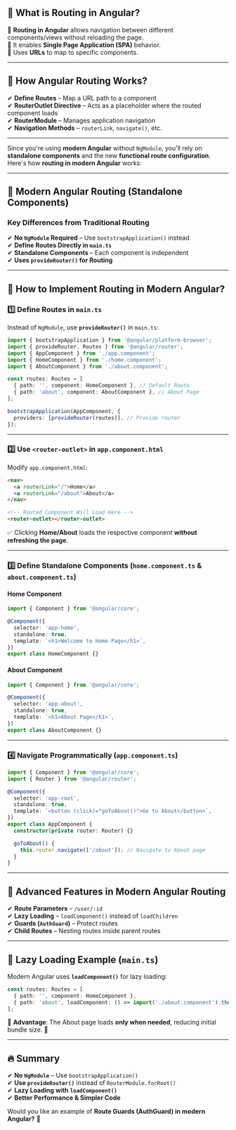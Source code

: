 ## **🔹 What is Routing in Angular?**  
🔸 **Routing in Angular** allows navigation between different components/views without reloading the page.  
🔸 It enables **Single Page Application (SPA)** behavior.  
🔸 Uses **URLs** to map to specific components.  

---

## **🔹 How Angular Routing Works?**  
✔ **Define Routes** – Map a URL path to a component  
✔ **RouterOutlet Directive** – Acts as a placeholder where the routed component loads  
✔ **RouterModule** – Manages application navigation  
✔ **Navigation Methods** – `routerLink`, `navigate()`, etc.  

---
Since you're using **modern Angular** without `NgModule`, you'll rely on **standalone components** and the new **functional route configuration**. Here's how **routing in modern Angular** works:

---

## **🔹 Modern Angular Routing (Standalone Components)**
### **Key Differences from Traditional Routing**
✔ **No `NgModule` Required** – Use `bootstrapApplication()` instead  
✔ **Define Routes Directly in `main.ts`**  
✔ **Standalone Components** – Each component is independent  
✔ **Uses `provideRouter()` for Routing**  

---

## **🔹 How to Implement Routing in Modern Angular?**
### **1️⃣ Define Routes in `main.ts`**
Instead of `NgModule`, use **`provideRouter()`** in `main.ts`:
```typescript
import { bootstrapApplication } from '@angular/platform-browser';
import { provideRouter, Routes } from '@angular/router';
import { AppComponent } from './app.component';
import { HomeComponent } from './home.component';
import { AboutComponent } from './about.component';

const routes: Routes = [
  { path: '', component: HomeComponent }, // Default Route
  { path: 'about', component: AboutComponent }, // About Page
];

bootstrapApplication(AppComponent, {
  providers: [provideRouter(routes)], // Provide router
});
```

---

### **2️⃣ Use `<router-outlet>` in `app.component.html`**
Modify `app.component.html`:
```html
<nav>
  <a routerLink="/">Home</a>
  <a routerLink="/about">About</a>
</nav>

<!-- Routed Component Will Load Here -->
<router-outlet></router-outlet>
```

✅ Clicking **Home/About** loads the respective component **without refreshing the page**.

---

### **3️⃣ Define Standalone Components (`home.component.ts` & `about.component.ts`)**
#### **Home Component**
```typescript
import { Component } from '@angular/core';

@Component({
  selector: 'app-home',
  standalone: true,
  template: `<h1>Welcome to Home Page</h1>`,
})
export class HomeComponent {}
```

#### **About Component**
```typescript
import { Component } from '@angular/core';

@Component({
  selector: 'app-about',
  standalone: true,
  template: `<h1>About Page</h1>`,
})
export class AboutComponent {}
```

---

### **4️⃣ Navigate Programmatically (`app.component.ts`)**
```typescript
import { Component } from '@angular/core';
import { Router } from '@angular/router';

@Component({
  selector: 'app-root',
  standalone: true,
  template: `<button (click)="goToAbout()">Go to About</button>`,
})
export class AppComponent {
  constructor(private router: Router) {}

  goToAbout() {
    this.router.navigate(['/about']); // Navigate to About page
  }
}
```

---

## **🔹 Advanced Features in Modern Angular Routing**
✔ **Route Parameters** – `/user/:id`  
✔ **Lazy Loading** – `loadComponent()` instead of `loadChildren`  
✔ **Guards (`AuthGuard`)** – Protect routes  
✔ **Child Routes** – Nesting routes inside parent routes  

---

## **🔹 Lazy Loading Example (`main.ts`)**
Modern Angular uses **`loadComponent()`** for lazy loading:
```typescript
const routes: Routes = [
  { path: '', component: HomeComponent },
  { path: 'about', loadComponent: () => import('./about.component').then(m => m.AboutComponent) }, // Lazy Loading
];
```

🔹 **Advantage**: The About page loads **only when needed**, reducing initial bundle size. 🚀  

---

## **🔥 Summary**
✔ **No `NgModule`** – Use `bootstrapApplication()`  
✔ **Use `provideRouter()`** instead of `RouterModule.forRoot()`  
✔ **Lazy Loading with `loadComponent()`**  
✔ **Better Performance & Simpler Code**  

Would you like an example of **Route Guards (AuthGuard) in modern Angular?** 🔐